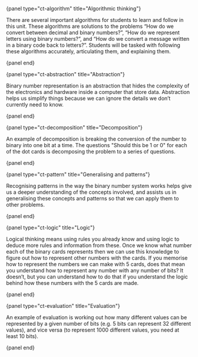{panel type="ct-algorithm" title="Algorithmic thinking"}

There are several important algorithms for students to learn and follow in
this unit.
These algorithms are solutions to the problems “How do we convert between
decimal and binary numbers?”, “How do we represent letters using binary
numbers?”, and “How do we convert a message written in a binary code back to
letters?”.
Students will be tasked with following these algorithms accurately,
articulating them, and explaining them.

{panel end}

{panel type="ct-abstraction" title="Abstraction"}

Binary number representation is an abstraction that hides the complexity of the
electronics and hardware inside a computer that store data.
Abstraction helps us simplify things because we can ignore the details we don’t
currently need to know.

{panel end}

{panel type="ct-decomposition" title="Decomposition"}

An example of decomposition is breaking the conversion of the number to binary
into one bit at a time.
The questions "Should this be 1 or 0" for each of the dot cards is decomposing
the problem to a series of questions.

{panel end}

{panel type="ct-pattern" title="Generalising and patterns"}

Recognising patterns in the way the binary number system works helps give us a
deeper understanding of the concepts involved, and assists us in generalising
these concepts and patterns so that we can apply them to other problems.

{panel end}

{panel type="ct-logic" title="Logic"}

Logical thinking means using rules you already know and using logic to deduce
more rules and information from these.
Once we know what number each of the binary cards represents then we can use
this knowledge to figure out how to represent other numbers with the cards.
If you memorise how to represent the numbers we can make with 5 cards, does
that mean you understand how to represent any number with any number of bits?
It doesn’t, but you can understand how to do that if you understand the logic
behind how these numbers with the 5 cards are made.

{panel end}

{panel type="ct-evaluation" title="Evaluation"}

An example of evaluation is working out how many different values can be
represented by a given number of bits (e.g. 5 bits can represent 32 different
values), and vice versa (to represent 1000 different values, you need at least
10 bits).

{panel end}
